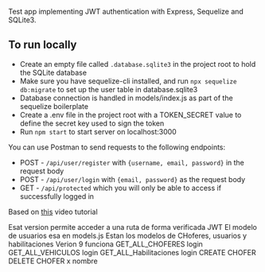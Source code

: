 Test app implementing JWT authentication with Express, Sequelize and SQLite3.

## To run locally
+ Create an empty file called `.database.sqlite3` in the project root to hold the SQLite database
+ Make sure you have sequelize-cli installed, and run `npx sequelize db:migrate` to set up the user table in database.sqlite3
+ Database connection is handled in models/index.js as part of the sequelize boilerplate
+ Create a .env file in the project root with a TOKEN_SECRET value to define the secret key used to sign the token
+ Run `npm start` to start server on localhost:3000

You can use Postman to send requests to the following endpoints:

+ POST - `/api/user/register` with `{username, email, password}` in the request body
+ POST - `/api/user/login` with `{email, password}` as the request body
+ GET  - `/api/protected` which you will only be able to access if successfully logged in

Based on [this](https://www.youtube.com/watch?v=2jqok-WgelI) video tutorial

Esat version permite acceder a una ruta de forma verificada JWT
El modelo de usuarios esa en models.js
Estan los modelos de CHoferes, usuarios y habilitaciones
Verion 9 funciona 
GET_ALL_CHOFERES login
GET_ALL_VEHICULOS login
GET_ALL_Habilitaciones login
CREATE CHOFER
DELETE CHOFER x nombre
